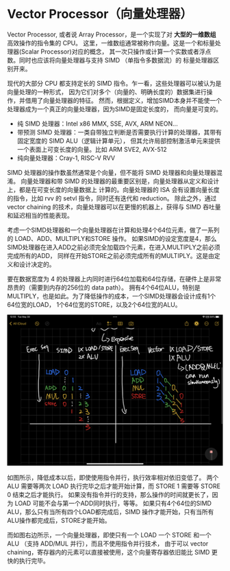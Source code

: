 # Vector Processor（向量处理器）

Vector Processor, 或者说 Array Processor，是一个实现了对 **大型的一维数组** 高效操作的指令集的 CPU。
这里，一维数组通常被称作向量。这是一个和标量处理器(Scalar Processor)对应的概念，
其一次只操作或计算一个实数或者浮点数。同时也应该将向量处理器与支持 SIMD （单指令多数据流）的
标量处理器区别开来。

现代的大部分 CPU 都支持定长的 SIMD 指令。乍一看，这些处理器可以被认为是向量处理的一种形式，
因为它们对多个（向量的、明确长度的）数据集进行操作，并借用了向量处理器的特征。
然而，根据定义，增加SIMD本身并不能使一个处理器成为一个真正的向量处理器，因为SIMD是固定长度的，
而向量是可变的。

* 纯 SIMD 处理器：Intel x86 MMX, SSE, AVX, ARM NEON...
* 带预测 SIMD 处理器：一类自带独立判断是否需要执行计算的处理器，其带有固定宽度的 SIMD ALU（逻辑计算单元），
但其允许局部控制激活单元来提供一个表面上可变长度的向量。比如 ARM SVE2, AVX-512
* 纯向量处理器：Cray-1, RISC-V RVV

SIMD 处理器的操作数虽然通常是个向量，但不能将 SIMD 处理器和向量处理器混淆。
向量处理器和带 SIMD 的处理器的最重要区别是，向量处理器从定义和设计上，都是在可变长度的向量数据上
计算的。向量处理器的 ISA 会有设置向量长度的指令，比如 rvv 的 setvl 指令，同时还有迭代和 reduction。
除此之外，通过 vector chaining 的技术，向量处理器可以在更慢的机器上，获得与 SIMD 吞吐量和延迟相当的性能表现。

考虑一个SIMD处理器和一个向量处理器在计算和处理4个64位元素，做了一系列的 LOAD、ADD、MULTIPLY和STORE 操作。
如果SIMD的设定宽度是4，那么SIMD处理器在进入ADD之前必须完全加载四个元素，在进入MULTIPLY之前必须完成所有的ADD，
同样在开始STORE之前必须完成所有的MULTIPLY。这是由定义和设计决定的。

要在数据宽度为 4 的处理器上内同时进行64位加载和64位存储，在硬件上是非常昂贵的（需要到内存的256位的 data path）。
拥有4个64位ALU，特别是MULTIPLY，也是如此。为了降低操作的成本，一个SIMD处理器会设计成有1个64位宽的LOAD，
1个64位宽的STORE，以及2个64位宽的ALU。

![image](./image/execution_seq.jpg)

如图所示，降低成本以后，即使使用指令并行，执行效率相对依旧变低了。
两个 ALU 需要等两次 LOAD 执行完毕之后才能开始计算，而 STORE 1 需要等 STORE 0 结束之后才能执行。
如果没有指令并行的支持，那么操作的时间就更长了，因为 LOAD 可能不会与第一个ADD同时执行，等等。
如果只有4个64位的SIMD ALU，那么只有当所有四个LOAD都完成后，SIMD 操作才能开始，只有当所有ALU操作都完成后，STORE才能开始。

而如图右边所示，一个向量处理器，即使只有一个 LOAD 一个 STORE 和一个 ALU （支持 ADD/MUL 并行），而且不使用指令并行技术，
由于可以 vector chaining，寄存器内的元素可以直接被使用，这个向量寄存器依旧能比 SIMD 更快的执行完毕。
